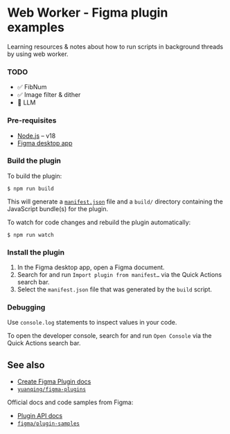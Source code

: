 # Web Worker - Figma plugin examples

Learning resources & notes about how to run scripts in background threads by using web worker.

### TODO
- ✅ FibNum
- ✅ Image filter & dither
- 🚧 LLM 

### Pre-requisites

- [Node.js](https://nodejs.org) – v18
- [Figma desktop app](https://figma.com/downloads/)

### Build the plugin

To build the plugin:

```
$ npm run build
```

This will generate a [`manifest.json`](https://figma.com/plugin-docs/manifest/) file and a `build/` directory containing the JavaScript bundle(s) for the plugin.

To watch for code changes and rebuild the plugin automatically:

```
$ npm run watch
```

### Install the plugin

1. In the Figma desktop app, open a Figma document.
2. Search for and run `Import plugin from manifest…` via the Quick Actions search bar.
3. Select the `manifest.json` file that was generated by the `build` script.

### Debugging

Use `console.log` statements to inspect values in your code.

To open the developer console, search for and run `Open Console` via the Quick Actions search bar.

## See also

- [Create Figma Plugin docs](https://yuanqing.github.io/create-figma-plugin/)
- [`yuanqing/figma-plugins`](https://github.com/yuanqing/figma-plugins#readme)

Official docs and code samples from Figma:

- [Plugin API docs](https://figma.com/plugin-docs/)
- [`figma/plugin-samples`](https://github.com/figma/plugin-samples#readme)